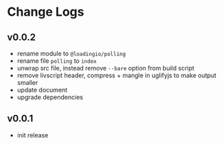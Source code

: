 # Change Logs

## v0.0.2

 - rename module to `@loadingio/polling`
 - rename file `polling` to `index`
 - unwrap src file, instead remove `--bare` option from build script
 - remove livscript header, compress + mangle in uglifyjs to make output smaller
 - update document
 - upgrade dependencies


## v0.0.1

 - init release
